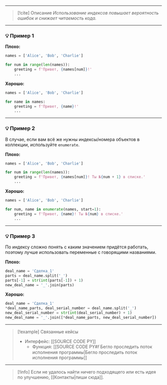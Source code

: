 ***

> [!cite] Описание
>_Использование индексов повышает вероятность ошибок и снижает читаемость кода._

***
### 💡 Пример 1


**Плохо:**
```python
names = ['Alice', 'Bob', 'Charlie']

for num in range(len(names)):
	greeting = f'Привет, {names[num]}!'
	...
```

**Хорошо:**
```python
names = ['Alice', 'Bob', 'Charlie']

for name in names:
	greeting = f'Привет, {name}!'
	...
```

***
### 💡 Пример 2
В случае, если вам всё же нужны индексы/номера объектов в коллекции, используйте `enumerate`.

**Плохо:**
```python
names = ['Alice', 'Bob', 'Charlie']

for num in range(len(names)):
	greeting = f'Привет, {names[num]}! Ты №{num + 1} в списке.'
	...
```

**Хорошо:**
```python
names = ['Alice', 'Bob', 'Charlie']

for num, name in enumerate(names, start=1):
	greeting = f'Привет, {name}! Ты №{num} в списке.'
	...
```

***
### 💡 Пример 3
По индексу сложно понять с каким значением придётся работать, поэтому лучше использовать переменные с говорящими названиями.

**Плохо:**
```python
deal_name = 'Сделка_1'
parts = deal_name.split('_')
parts[-1] = str(int(parts[-1]) + 1)
new_deal_name = '_'.join(parts)
```

**Хорошо:**
```python
deal_name = 'Сделка_1'
*deal_name_parts, deal_serial_number = deal_name.split('_')
new_deal_serial_number = str(int(deal_serial_number) + 1)
new_deal_name = '_'.join([*deal_name_parts, new_deal_serial_number])
```

***

> [!example] Связанные кейсы
>- Интерфейс: [[SOURCE CODE PY]]
>	- Функция: [[SOURCE CODE PY#𝑓 Бегло проследить поток исполнения программы|Бегло проследить поток исполнения программы]]

***

> [!info]
> Если не удалось найти ничего подходящего или есть идея по улучшению, [[Контакты|пиши сюда]].
